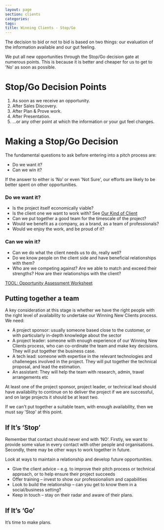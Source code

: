 ```yaml
---
layout: page
section: clients
categories:
tags:
title: Winning Clients - Stop/Go
---
```


The decision to bid or not to bid is based on two things: our evaluation of the information available and our gut feeling.

We put all new opportunities through the Stop/Go decision gate at numerous points. This is because it is better and cheaper for us to get to 'No' as soon as possible.

# Stop/Go Decision Points

1. As soon as we receive an opportunity.
2. After Sales Discovery.
3. After Plan & Prove work.
4. After Presentation.
5. ...or any other point at which the information or your gut feel changes.

# Making a Stop/Go Decision

The fundamental questions to ask before entering into a pitch process are:

- Do we want it?
- Can we win it?

If the answer to either is ‘No’ or even 'Not Sure', our efforts are likely to be better spent on other opportunities.

### Do we want it?
- Is the project itself economically viable?
- Is the client one we want to work with? See [Our Kind of Client](/clients/our-kind-of-client)
- Can we put together a good team for the timescale of the project?
- Would we benefit as a company, as a brand, as a team of professionals?
- Would we enjoy the work, and be proud of it?

### Can we win it?
- Can we do what the client needs us to do, really well?
- Do we know people on the client side and have beneficial relationships with them?
- Who are we competing against? Are we able to match and exceed their strengths? How are their relationships with the client?

[TOOL: Opportunity Assessment Worksheet](https://docs.google.com/a/wunderkraut.com/spreadsheet/ccc?key=0Am3NbyRYpZJDdGNXbUIzQjRKRXFBR1UzYS16cVRSVnc&usp=drive_web#gid=0)


## Putting together a team
A key consideration at this stage is whether we have the right people with the right level of availability to undertake our Winning New Clients process. We need:

- A project sponsor: usually someone based close to the customer, or with particularly in-depth knowledge about the sector
- A project leader: someone with enough experience of our Winning New Clients process, who can co-ordinate the team and make key decisions. They will put together the business case.
- A tech lead: someone with expertise in the relevant technologies and challeneges involved in the project. They will put together the technical proposal, and lead the estimation.
- An assistant: They will help the team with research, admin, travel arrangements etc

At least one of the project sponsor, project leader, or technical lead should have availability to continue on to deliver the project if we are successful, and on large projects it should be at least two.

If we can't put together a suitable team, with enough availability, then we must say 'Stop' at this point.


## If It’s ‘Stop’
Remember that contact should never end with ‘NO’. Firstly, we want to provide some value in every contact with other people and organisations. Secondly, there may be other ways to work together in future.

Look at ways to maintain a relationship and develop future opportunities.

- Give the client advice – e.g. to improve their pitch process or technical approach, or to help ensure their project succeeds
- Offer training – invest to show our professionalism and capabilities
- Look to build the relationship – can you get to know them in a social/business setting?
- Keep in touch – stay on their radar and aware of their plans.


## If It’s ‘Go’
It’s time to make plans.
